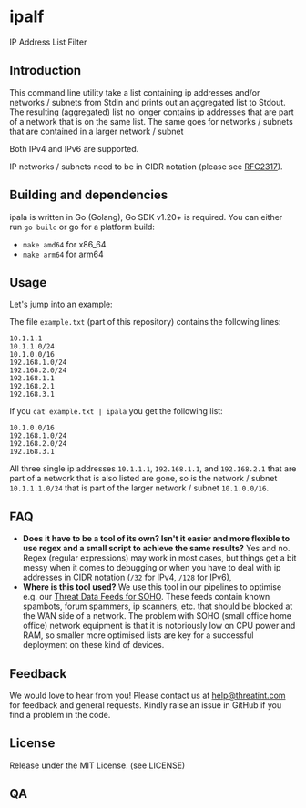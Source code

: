 # ipalf
IP Address List Filter

## Introduction
This command line utility take a list containing ip addresses and/or networks / subnets
from Stdin and prints out an aggregated list to Stdout.
The resulting (aggregated) list no longer contains ip addresses that are part of a network that 
is on the same list. The same goes for networks / subnets that are contained in a larger network / subnet

Both IPv4 and IPv6 are supported. 

IP networks / subnets need to be in CIDR notation 
(please see [RFC2317](https://www.rfc-editor.org/rfc/rfc2317.html)).

## Building and dependencies
ipala is written in Go (Golang), Go SDK v1.20+ is required.
You can either run `go build` or go for a platform build:
- `make amd64` for x86_64
- `make arm64` for arm64

## Usage
Let's jump into an example:

The file `example.txt` (part of this repository) contains the following lines:
```csv
10.1.1.1
10.1.1.0/24
10.1.0.0/16
192.168.1.0/24
192.168.2.0/24
192.168.1.1
192.168.2.1
192.168.3.1
```
If you `cat example.txt | ipala` you get the following list:
```csv
10.1.0.0/16
192.168.1.0/24
192.168.2.0/24
192.168.3.1
```
All three single ip addresses `10.1.1.1`, `192.168.1.1`, and `192.168.2.1` that are part of a network 
that is also listed are gone, so is the network / subnet `10.1.1.1.0/24` that is part of the larger 
network / subnet `10.1.0.0/16`. 

## FAQ
- **Does it have to be a tool of its own? Isn't it easier and more flexible to use regex and a small script to achieve the same results?** 
Yes and no. Regex (regular expressions) may work in most cases, but things get a bit messy when
it comes to debugging or when you have to deal with ip addresses in CIDR notation (`/32` for IPv4, `/128` for IPv6),
- **Where is this tool used?**
We use this tool in our pipelines to optimise e.g. our [Threat Data Feeds for SOHO](https://www.threatint.com/en/solutions/threat-data-feeds/soho). 
These feeds contain known spambots, forum spammers, ip scanners, etc. that should be blocked 
at the WAN side of a network.
The problem with SOHO (small office home office) network equipment is that it is notoriously low
on CPU power and RAM, so smaller more optimised lists are key for a successful deployment on these
kind of devices.

## Feedback
We would love to hear from you! Please contact us at [help@threatint.com](mailto:help@threatint.com) 
for feedback and general requests. Kindly raise an issue in GitHub if you find a problem in the code.

## License
Release under the MIT License. (see LICENSE)

## QA
